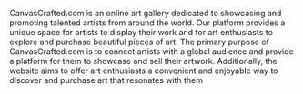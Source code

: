 CanvasCrafted.com is an online art gallery dedicated to showcasing and promoting talented artists from around the world. Our platform provides a unique space for artists to display their work and for art enthusiasts to explore and purchase beautiful pieces of art.
The primary purpose of CanvasCrafted.com is to connect artists with a global audience and provide a platform for them to showcase and sell their artwork. Additionally, the website aims to offer art enthusiasts a convenient and enjoyable way to discover and purchase art that resonates with them
